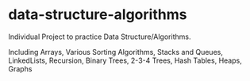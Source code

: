 # data-structure-algorithms
Individual Project to practice Data Structure/Algorithms. 

Including Arrays, Various Sorting Algorithms, Stacks and Queues, LinkedLists, Recursion, Binary Trees, 2-3-4 Trees, Hash Tables, Heaps, Graphs
